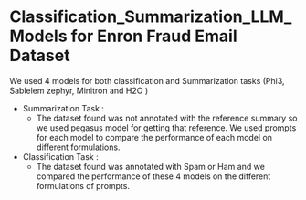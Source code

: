 # Classification_Summarization_LLM_Models for Enron Fraud Email Dataset
We used 4 models for both classification and Summarization tasks (Phi3, Sablelem zephyr, Minitron and H2O )
 * Summarization Task :
   - The dataset found was not annotated with the reference summary so we used pegasus model for getting that reference. We used prompts for each model to compare the performance of each model on different formulations.
* Classification Task :
   - The dataset found was annotated with Spam or Ham and we compared the performance of these 4 models on the different formulations of prompts.
